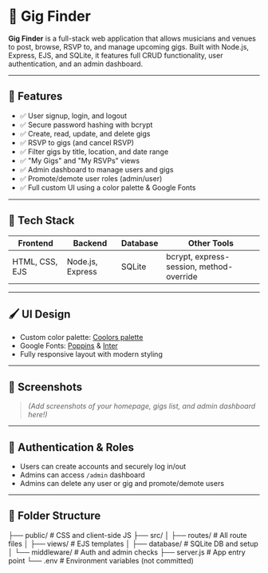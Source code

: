 # 🎵 Gig Finder

**Gig Finder** is a full-stack web application that allows musicians and venues to post, browse, RSVP to, and manage upcoming gigs. Built with Node.js, Express, EJS, and SQLite, it features full CRUD functionality, user authentication, and an admin dashboard.

---

## 🚀 Features

- ✅ User signup, login, and logout
- ✅ Secure password hashing with bcrypt
- ✅ Create, read, update, and delete gigs
- ✅ RSVP to gigs (and cancel RSVP)
- ✅ Filter gigs by title, location, and date range
- ✅ "My Gigs" and "My RSVPs" views
- ✅ Admin dashboard to manage users and gigs
- ✅ Promote/demote user roles (admin/user)
- ✅ Full custom UI using a color palette & Google Fonts

---

## 🎨 Tech Stack

| Frontend      | Backend      | Database  | Other Tools        |
|---------------|--------------|-----------|--------------------|
| HTML, CSS, EJS | Node.js, Express | SQLite     | bcrypt, express-session, method-override |

---

## 🖌 UI Design

- Custom color palette: [Coolors palette](https://coolors.co/001b2e-294c60-adb6c4-ffefd3-ffc49b)
- Google Fonts: [Poppins](https://fonts.google.com/specimen/Poppins) & [Inter](https://fonts.google.com/specimen/Inter)
- Fully responsive layout with modern styling

---

## 📸 Screenshots

> _(Add screenshots of your homepage, gigs list, and admin dashboard here!)_

---

## 🔐 Authentication & Roles

- Users can create accounts and securely log in/out
- Admins can access `/admin` dashboard
- Admins can delete any user or gig and promote/demote users

---

## 📁 Folder Structure

├── public/ # CSS and client-side JS ├── src/ │ ├── routes/ # All route files │ ├── views/ # EJS templates │ ├── database/ # SQLite DB and setup │ └── middleware/ # Auth and admin checks ├── server.js # App entry point └── .env # Environment variables (not committed)